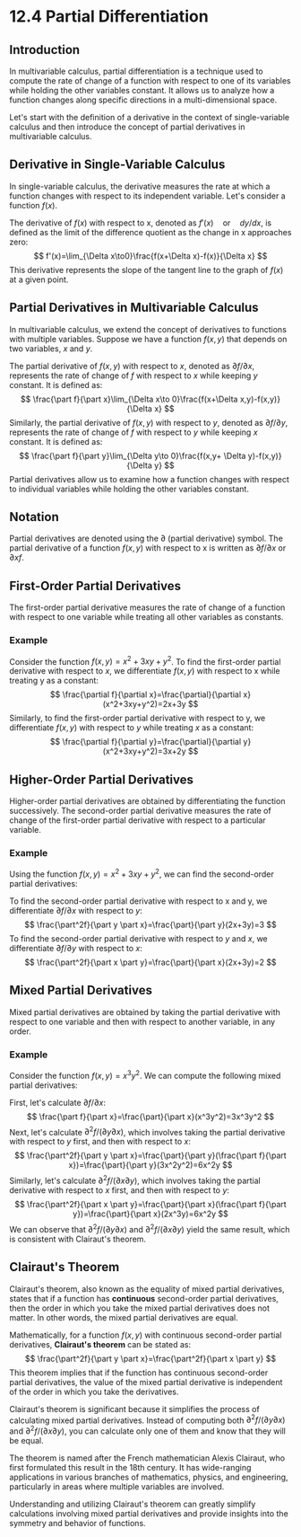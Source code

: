 # 12.4 Partial Differentiation

## Introduction

In multivariable calculus, partial differentiation is a technique used to compute the rate of change of a function with respect to one of its variables while holding the other variables constant. It allows us to analyze how a function changes along specific directions in a multi-dimensional space.

 Let's start with the definition of a derivative in the context of single-variable calculus and then introduce the concept of partial derivatives in multivariable calculus.

## Derivative in Single-Variable Calculus

In single-variable calculus, the derivative measures the rate at which a function changes with respect to its independent variable. Let's consider a function $f(x)$.

The derivative of $f(x)$ with respect to x, denoted as $f'(x) \quad \text{or}\quad dy/dx$, is defined as the limit of the difference quotient as the change in x approaches zero:
$$
f'(x)=\lim_{\Delta x\to0}\frac{f(x+\Delta x)-f(x)}{\Delta x}
$$
This derivative represents the slope of the tangent line to the graph of $f(x)$ at a given point.

## Partial Derivatives in Multivariable Calculus

In multivariable calculus, we extend the concept of derivatives to functions with multiple variables. Suppose we have a function $f(x, y)$ that depends on two variables, $x$ and $y$.

The partial derivative of $f(x, y)$ with respect to $x$, denoted as $∂f/∂x$, represents the rate of change of $f$ with respect to $x$ while keeping $y$ constant. It is defined as:
$$
\frac{\part f}{\part x}\lim_{\Delta x\to 0}\frac{f(x+\Delta x,y)-f(x,y)}{\Delta x}
$$
Similarly, the partial derivative of $f(x, y)$ with respect to $y$, denoted as $∂f/∂y$, represents the rate of change of $f$ with respect to $y$ while keeping $x$ constant. It is defined as:
$$
\frac{\part f}{\part y}\lim_{\Delta y\to 0}\frac{f(x,y+ \Delta y)-f(x,y)}{\Delta y}
$$
Partial derivatives allow us to examine how a function changes with respect to individual variables while holding the other variables constant.

## Notation

Partial derivatives are denoted using the $∂$ (partial derivative) symbol. The partial derivative of a function $f(x, y)$ with respect to x is written as $∂f/∂x$ or $∂x f$.

## First-Order Partial Derivatives

The first-order partial derivative measures the rate of change of a function with respect to one variable while treating all other variables as constants.

### Example

Consider the function $f(x, y) = x^2 + 3xy + y^2$. To find the first-order partial derivative with respect to $x$, we differentiate $f(x, y)$ with respect to x while treating y as a constant:
$$
\frac{\partial f}{\partial x}=\frac{\partial}{\partial x}(x^2+3xy+y^2)=2x+3y
$$
Similarly, to find the first-order partial derivative with respect to y, we differentiate $f(x, y)$ with respect to $y$ while treating $x$ as a constant:
$$
\frac{\partial f}{\partial y}=\frac{\partial}{\partial y}(x^2+3xy+y^2)=3x+2y
$$

## Higher-Order Partial Derivatives

Higher-order partial derivatives are obtained by differentiating the function successively. The second-order partial derivative measures the rate of change of the first-order partial derivative with respect to a particular variable.

### Example

Using the function $f(x, y) = x^2 + 3xy + y^2$, we can find the second-order partial derivatives:

To find the second-order partial derivative with respect to x and y, we differentiate $∂f/∂x$ with respect to $y$:
$$
\frac{\part^2f}{\part y \part x}=\frac{\part}{\part y}(2x+3y)=3
$$
To find the second-order partial derivative with respect to $y$ and $x$, we differentiate $∂f/∂y$ with respect to $x$:
$$
\frac{\part^2f}{\part x \part y}=\frac{\part}{\part x}(2x+3y)=2
$$

## Mixed Partial Derivatives

Mixed partial derivatives are obtained by taking the partial derivative with respect to one variable and then with respect to another variable, in any order.

### Example

Consider the function $f(x, y) = x^3y^2$. We can compute the following mixed partial derivatives:

First, let's calculate $∂f/∂x$:
$$
\frac{\part f}{\part x}=\frac{\part}{\part x}(x^3y^2)=3x^3y^2
$$
Next, let's calculate $∂^2f/(∂y∂x)$, which involves taking the partial derivative with respect to $y$ first, and then with respect to $x$:
$$
\frac{\part^2f}{\part y \part x}=\frac{\part}{\part y}(\frac{\part f}{\part x})=\frac{\part}{\part y}(3x^2y^2)=6x^2y
$$
Similarly, let's calculate $∂^2f/(∂x∂y)$, which involves taking the partial derivative with respect to $x$ first, and then with respect to $y$:
$$
\frac{\part^2f}{\part x \part y}=\frac{\part}{\part x}(\frac{\part f}{\part y})=\frac{\part}{\part x}(2x^3y)=6x^2y
$$
We can observe that $∂^2f/(∂y∂x)$ and $∂^2f/(∂x∂y)$ yield the same result, which is consistent with Clairaut's theorem.

## Clairaut's Theorem

Clairaut's theorem, also known as the equality of mixed partial derivatives, states that if a function has **continuous** second-order partial derivatives, then the order in which you take the mixed partial derivatives does not matter. In other words, the mixed partial derivatives are equal.

Mathematically, for a function $f(x, y)$ with continuous second-order partial derivatives, **Clairaut's theorem** can be stated as:
$$
\frac{\part^2f}{\part y \part x}=\frac{\part^2f}{\part x \part y}
$$
This theorem implies that if the function has continuous second-order partial derivatives, the value of the mixed partial derivative is independent of the order in which you take the derivatives.

Clairaut's theorem is significant because it simplifies the process of calculating mixed partial derivatives. Instead of computing both $∂^2f/(∂y∂x)$ and $∂^2f/(∂x∂y)$, you can calculate only one of them and know that they will be equal.

The theorem is named after the French mathematician Alexis Clairaut, who first formulated this result in the 18th century. It has wide-ranging applications in various branches of mathematics, physics, and engineering, particularly in areas where multiple variables are involved.

Understanding and utilizing Clairaut's theorem can greatly simplify calculations involving mixed partial derivatives and provide insights into the symmetry and behavior of functions.